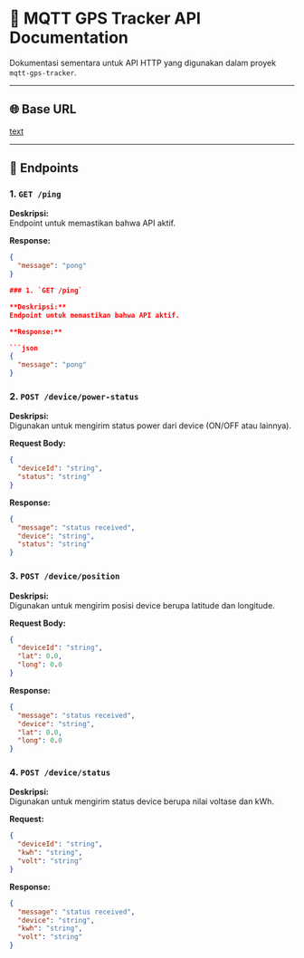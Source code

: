 # 📡 MQTT GPS Tracker API Documentation

Dokumentasi sementara untuk API HTTP yang digunakan dalam proyek `mqtt-gps-tracker`.

---

## 🌐 Base URL
[text](http://api-gps-tracker.azkidev.my.id)


---

## 📍 Endpoints

### 1. `GET /ping`

**Deskripsi:**  
Endpoint untuk memastikan bahwa API aktif.

**Response:**

```json
{
  "message": "pong"
}

### 1. `GET /ping`

**Deskripsi:**  
Endpoint untuk memastikan bahwa API aktif.

**Response:**

```json
{
  "message": "pong"
}
```
### 2. `POST /device/power-status`

**Deskripsi:**  
Digunakan untuk mengirim status power dari device (ON/OFF atau lainnya).

**Request Body:**

```json
{
  "deviceId": "string",
  "status": "string"
}
```
**Response:**

```json
{
  "message": "status received",
  "device": "string",
  "status": "string"
}

```

### 3. `POST /device/position`

**Deskripsi:**  
Digunakan untuk mengirim posisi device berupa latitude dan longitude.


**Request Body:**

```json
{
  "deviceId": "string",
  "lat": 0.0,
  "long": 0.0
}

```
**Response:**

```json
{
  "message": "status received",
  "device": "string",
  "lat": 0.0,
  "long": 0.0
}
```
### 4. `POST /device/status`

**Deskripsi:**  
Digunakan untuk mengirim status device berupa nilai voltase dan kWh.

**Request:**

```json
{
  "deviceId": "string",
  "kwh": "string",
  "volt": "string"
}
```
**Response:**

```json
{
  "message": "status received",
  "device": "string",
  "kwh": "string",
  "volt": "string"
}

```
